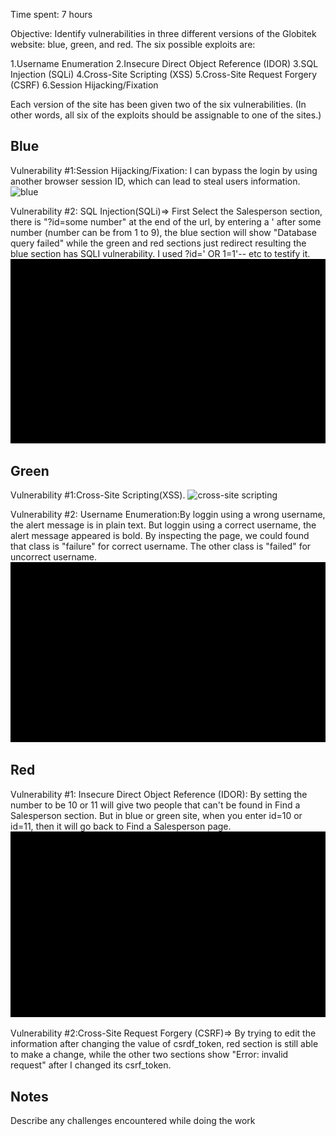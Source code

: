 Time spent: 7 hours 

Objective: Identify vulnerabilities in three different versions of the Globitek website: blue, green, and red.
The six possible exploits are:

1.Username Enumeration
2.Insecure Direct Object Reference (IDOR)
3.SQL Injection (SQLi)
4.Cross-Site Scripting (XSS)
5.Cross-Site Request Forgery (CSRF)
6.Session Hijacking/Fixation

Each version of the site has been given two of the six vulnerabilities. (In other words, all six of the exploits should be assignable to one of the sites.)
## Blue

Vulnerability #1:Session Hijacking/Fixation: 
I can bypass the login by using another browser session ID, which can lead to steal users information.
![blue](https://user-images.githubusercontent.com/42579932/48589990-e58dfd00-e90b-11e8-8273-c5fbf733a6b8.gif)

Vulnerability #2: SQL Injection(SQLi)=> First Select the Salesperson section, there is "?id=some number" at the end of the url, by entering a ' after some number (number can be from 1 to 9), the blue section will show "Database query failed" while the green and red sections just redirect resulting the blue section has SQLI vulnerability. I used ?id=' OR 1=1'-- etc to testify it.
![blue](https://github.com/SabrinaEfat/Assisgnment8/blob/master/sql.gif)

## Green

Vulnerability #1:Cross-Site Scripting(XSS).
![cross-site scripting](https://user-images.githubusercontent.com/42579932/48592108-dc555e00-e914-11e8-9db4-d03b3b5d57f0.gif)


Vulnerability #2: Username Enumeration:By loggin using a wrong username, the alert message is in plain text. But loggin using a correct username, the alert message appeared is bold. By inspecting the page, we could found that class is "failure" for correct username. The other class is "failed" for uncorrect username.
![User Enumeration](https://github.com/SabrinaEfat/Assisgnment8/blob/master/Green%20Vulnerability%231%20username%20enumeration.gif)

## Red

Vulnerability #1: Insecure Direct Object Reference (IDOR): By setting the number to be 10 or 11 will give two people that can't be found in Find a Salesperson section. But in blue or green site, when you enter id=10 or id=11, then it will go back to Find a Salesperson page.
![Insecure object](https://github.com/SabrinaEfat/Assisgnment8/blob/master/Insecure%20direct%20object.gif)

Vulnerability #2:Cross-Site Request Forgery (CSRF)=> By trying to edit the information after changing the value of csrdf_token, red section is still able to make a change, while the other two sections show "Error: invalid request" after I changed its csrf_token.





## Notes

Describe any challenges encountered while doing the work


